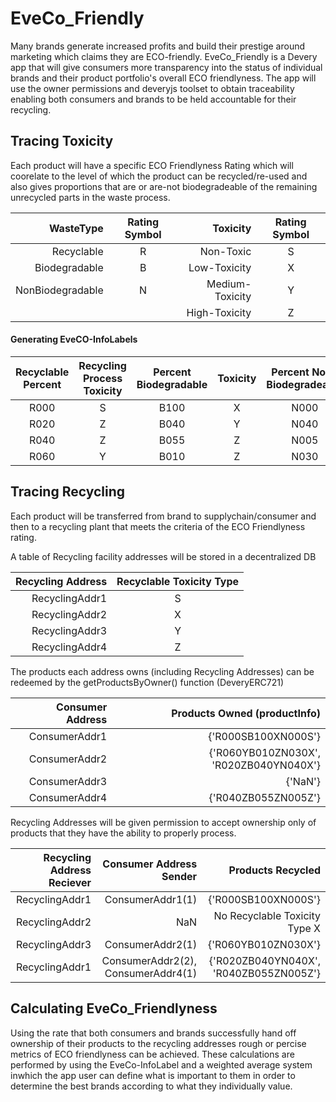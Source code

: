 # EveCo_Friendly


Many brands generate increased profits and build their prestige around marketing which claims they are ECO-friendly.
EveCo_Friendly is a Devery app that will give consumers more transparency into the status of individual brands and their product portfolio's overall ECO friendlyness. The app will use the owner permissions and deveryjs toolset to obtain traceability enabling both consumers and brands to be held accountable for their recycling.


## Tracing Toxicity
Each product will have a specific ECO Friendlyness Rating which will coorelate to the level of which the product can be recycled/re-used
and also gives proportions that are or are-not biodegradeable of the remaining unrecycled parts in the waste process.  

| WasteType | Rating Symbol | Toxicity | Rating Symbol | 
| -------------:|:-------------:| -------------:|:-------------:|
| Recyclable | R | Non-Toxic | S | 
| Biodegradable | B | Low-Toxicity | X | 
| NonBiodegradable | N | Medium-Toxicity | Y | 
| | | High-Toxicity | Z | 

#### Generating EveCO-InfoLabels

| Recyclable Percent | Recycling Process Toxicity | Percent Biodegradable | Toxicity |  Percent Non-Biodegradeable | Toxicity | EveCO-InfoLabels |
|:-------------:|:-------------:|:-------------:|:-------------:|:-------------:|:-------------:|:-------------:|
| R000 | S | B100 | X | N000 | S | R000SB100XN000S |
| R020 | Z | B040 | Y | N040 | X | R020ZB040YN040X |
| R040 | Z | B055 | Z | N005 | Z | R040ZB055ZN005Z |
| R060 | Y | B010 | Z | N030 | x | R060YB010ZN030X |

## Tracing Recycling 
Each product will be transferred from brand to supplychain/consumer and then to a recycling plant that meets the criteria of the ECO Friendlyness rating.

A table of Recycling facility addresses will be stored in a decentralized DB  

| Recycling Address | Recyclable Toxicity Type | 
| -------------:|:-------------:|
| RecyclingAddr1 | S |
| RecyclingAddr2 | X |
| RecyclingAddr3 | Y |
| RecyclingAddr4 | Z |

The products each address owns (including Recycling Addresses) can be redeemed by the getProductsByOwner() function (DeveryERC721)

| Consumer Address | Products Owned (productInfo)| 
| -------------:| -------------:|
| ConsumerAddr1 | {'R000SB100XN000S'} |
| ConsumerAddr2 | {'R060YB010ZN030X', 'R020ZB040YN040X'} |
| ConsumerAddr3 | {'NaN'} |
| ConsumerAddr4 | {'R040ZB055ZN005Z'} |

 Recycling Addresses will be given permission to accept ownership only of products that they have the ability to properly process.
 
| Recycling Address Reciever | Consumer Address Sender | Products Recycled |   
| -------------:| -------------:| -------------:|
| RecyclingAddr1 | ConsumerAddr1(1) | {'R000SB100XN000S'} |
| RecyclingAddr2 | NaN | No Recyclable Toxicity Type X |
| RecyclingAddr3 | ConsumerAddr2(1) | {'R060YB010ZN030X'} |
| RecyclingAddr1 | ConsumerAddr2(2), ConsumerAddr4(1) | {'R020ZB040YN040X', 'R040ZB055ZN005Z'} |


## Calculating EveCo_Friendlyness

Using the rate that both consumers and brands successfully hand off ownership of their products to the recycling addresses rough or percise metrics of ECO friendlyness can be achieved. These calculations are performed by using the EveCo-InfoLabel and a weighted average system inwhich the app user can define what is important to them in order to determine the best brands according to what they individually value. 
